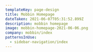 ```yaml
---
templateKey: page-design
title: Mobbin Homepage
dateTaken: 2021-06-07T05:31:52.899Z
description: mobbin homepage
image: mobbin-homepage-2021-06-06.png
company: mobbin/index
patternsInUse:
  - sidebar-navigation/index
---
```

